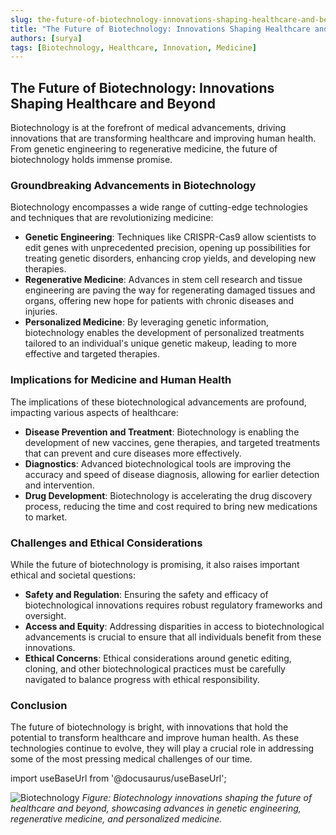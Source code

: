```yaml
---
slug: the-future-of-biotechnology-innovations-shaping-healthcare-and-beyond
title: "The Future of Biotechnology: Innovations Shaping Healthcare and Beyond"
authors: [surya]
tags: [Biotechnology, Healthcare, Innovation, Medicine]
---
```


## The Future of Biotechnology: Innovations Shaping Healthcare and Beyond

Biotechnology is at the forefront of medical advancements, driving innovations that are transforming healthcare and improving human health. From genetic engineering to regenerative medicine, the future of biotechnology holds immense promise.

### Groundbreaking Advancements in Biotechnology

Biotechnology encompasses a wide range of cutting-edge technologies and techniques that are revolutionizing medicine:

- **Genetic Engineering**: Techniques like CRISPR-Cas9 allow scientists to edit genes with unprecedented precision, opening up possibilities for treating genetic disorders, enhancing crop yields, and developing new therapies.
- **Regenerative Medicine**: Advances in stem cell research and tissue engineering are paving the way for regenerating damaged tissues and organs, offering new hope for patients with chronic diseases and injuries.
- **Personalized Medicine**: By leveraging genetic information, biotechnology enables the development of personalized treatments tailored to an individual's unique genetic makeup, leading to more effective and targeted therapies.

### Implications for Medicine and Human Health

The implications of these biotechnological advancements are profound, impacting various aspects of healthcare:

- **Disease Prevention and Treatment**: Biotechnology is enabling the development of new vaccines, gene therapies, and targeted treatments that can prevent and cure diseases more effectively.
- **Diagnostics**: Advanced biotechnological tools are improving the accuracy and speed of disease diagnosis, allowing for earlier detection and intervention.
- **Drug Development**: Biotechnology is accelerating the drug discovery process, reducing the time and cost required to bring new medications to market.

### Challenges and Ethical Considerations

While the future of biotechnology is promising, it also raises important ethical and societal questions:

- **Safety and Regulation**: Ensuring the safety and efficacy of biotechnological innovations requires robust regulatory frameworks and oversight.
- **Access and Equity**: Addressing disparities in access to biotechnological advancements is crucial to ensure that all individuals benefit from these innovations.
- **Ethical Concerns**: Ethical considerations around genetic editing, cloning, and other biotechnological practices must be carefully navigated to balance progress with ethical responsibility.

### Conclusion

The future of biotechnology is bright, with innovations that hold the potential to transform healthcare and improve human health. As these technologies continue to evolve, they will play a crucial role in addressing some of the most pressing medical challenges of our time.

import useBaseUrl from '@docusaurus/useBaseUrl';

<div className="text-center">
  <img 
    src={require('./biotechnology.jpeg').default}
    alt="Biotechnology"
    style={{
      maxWidth: '800px',
      width: '100%',
      height: 'auto',
      margin: '20px auto',
      display: 'block'
    }}
  />
  <em className="text-gray-600">
    Figure: Biotechnology innovations shaping the future of healthcare and beyond, showcasing advances in genetic engineering, regenerative medicine, and personalized medicine.
  </em>
</div>

